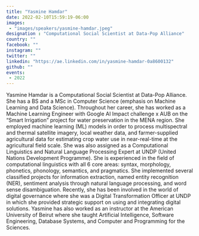 ```yaml
---
title: "Yasmine Hamdar"
date: 2022-02-10T15:59:19-06:00
images:
 - "images/speakers/yasmine-hamdar.jpeg"
designation : "Computational Social Scientist at Data-Pop Alliance"
country: ""
facebook: ""
instagram: ""
twitter: ""
linkedin: "https://ae.linkedin.com/in/yasmine-hamdar-0a8600132"
github: ""
events:
 - 2022
---
```


Yasmine Hamdar is a Computational Social Scientist at Data-Pop Alliance. She has a BS and a MSc in Computer Science (emphasis on Machine Learning and Data Science). Throughout her career, she has worked as a Machine Learning Engineer with Google AI Impact challenge x AUB on the “Smart Irrigation” project for water preservation in the MENA region. She employed machine learning (ML) models in order to process multispectral and thermal satellite imagery, local weather data, and farmer-supplied agricultural data for estimating crop water use in near-real-time at the agricultural field scale. She was also assigned as a Computational Linguistics and Natural Language Processing Expert at UNDP (United Nations Development Programme). She is experienced in the field of computational linguistics with all 6 core areas: syntax, morphology, phonetics, phonology, semantics, and pragmatics. She implemented several classified projects for information extraction, named entity recognition (NER), sentiment analysis through natural language processing, and word sense disambiguation. Recently, she has been involved in the world of digital governance where she was a Digital Transformation Officer at UNDP in which she provided strategic support on using and integrating digital solutions. Yasmine has also worked as an instructor at the American University of Beirut where she taught Artificial Intelligence, Software Engineering, Database Systems, and Computer and Programming for the Sciences.